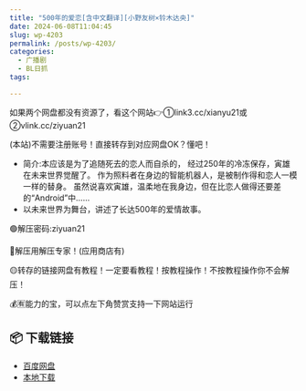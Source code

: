 ```yaml
---
title: "500年的爱恋[含中文翻译][小野友树×铃木达央]"
date: 2024-06-08T11:04:45
slug: wp-4203
permalink: /posts/wp-4203/
categories:
  - 广播剧
  - BL日抓
tags:

---
```


如果两个网盘都没有资源了，看这个网站👉①link3.cc/xianyu21或②vlink.cc/ziyuan21

(本站)不需要注册账号！直接转存到对应网盘OK？懂吧！

*   简介:本应该是为了追随死去的恋人而自杀的， 经过250年的冷冻保存，寅雄在未来世界觉醒了。 作为照料者在身边的智能机器人，是被制作得和恋人一模一样的替身。 虽然说喜欢寅雄，温柔地在我身边，但在比恋人做得还要差的“Android”中……
*   以未来世界为舞台，讲述了长达500年的爱情故事。

🟢解压密码:ziyuan21

🔵解压用解压专家！(应用商店有)

🟡转存的链接网盘有教程！一定要看教程！按教程操作！不按教程操作你不会解压！

💰🈶能力的宝，可以点左下角赞赏支持一下网站运行

## 📦 下载链接
- [百度网盘](https://blziyuan21.com/pay-download/4203?key=dea9b819c1&down_id=0)
- [本地下载](https://blziyuan21.com/pay-download/4203?key=dea9b819c1&down_id=1)

